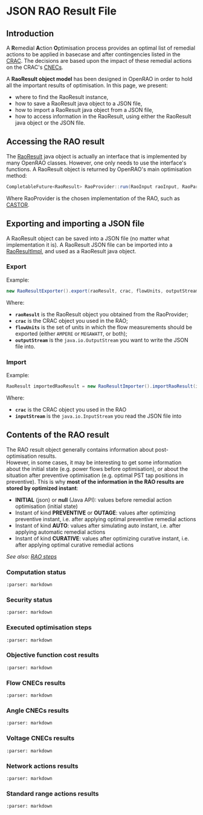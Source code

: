 # JSON RAO Result File

## Introduction

A **R**emedial **A**ction **O**ptimisation process provides an optimal list of remedial actions to be applied in basecase and after contingencies listed in the [CRAC](/input-data/crac/introduction.md). The decisions are based upon the impact of these remedial actions on the CRAC's [CNECs](/input-data/crac/introduction.md#cnec).

A **RaoResult object model** has been designed in OpenRAO in order to hold all the important results of optimisation.
In this page, we present:
- where to find the RaoResult instance,
- how to save a RaoResult java object to a JSON file,
- how to import a RaoResult java object from a JSON file,
- how to access information in the RaoResult, using either the RaoResult java object or the JSON file.

## Accessing the RAO result

The [RaoResult](https://github.com/powsybl/powsybl-open-rao/blob/main/data/rao-result/rao-result-api/src/main/java/com/powsybl/openrao/data/raoresultapi/RaoResult.java) java object is actually an interface that is implemented by many OpenRAO classes. However, one only needs to use the interface's functions.
A RaoResult object is returned by OpenRAO's main optimisation method:

~~~java
CompletableFuture<RaoResult> RaoProvider::run(RaoInput raoInput, RaoParameters parameters, Instant targetEndInstant)
~~~

Where RaoProvider is the chosen implementation of the RAO, such as [CASTOR](https://github.com/powsybl/powsybl-open-rao/blob/main/ra-optimisation/search-tree-rao/src/main/java/com/powsybl/openrao/searchtreerao/castor/algorithm/Castor.java).

## Exporting and importing a JSON file

A RaoResult object can be saved into a JSON file (no matter what implementation it is).
A RaoResult JSON file can be imported into a [RaoResultImpl](https://github.com/powsybl/powsybl-open-rao/blob/main/data/rao-result/rao-result-impl/src/main/java/com/powsybl/openrao/data/raoresultimpl/RaoResultImpl.java), and used as a RaoResult java object.

### Export

Example:

~~~java
new RaoResultExporter().export(raoResult, crac, flowUnits, outputStream);
~~~

Where:
- **`raoResult`** is the RaoResult object you obtained from the RaoProvider;
- **`crac`** is the CRAC object you used in the RAO;
- **`flowUnits`** is the set of units in which the flow measurements should be exported (either `AMPERE` or `MEGAWATT`, or both);
- **`outputStream`** is the `java.io.OutputStream` you want to write the JSON file into.

### Import

Example:

~~~java
RaoResult importedRaoResult = new RaoResultImporter().importRaoResult(inputStream, crac);
~~~

Where:
- **`crac`** is the CRAC object you used in the RAO
- **`inputStream`** is the `java.io.InputStream` you read the JSON file into

## Contents of the RAO result

The RAO result object generally contains information about post-optimisation results.  
However, in some cases, it may be interesting to get some information about the initial state (e.g. power flows before 
optimisation), or about the situation after preventive optimisation (e.g. optimal PST tap positions in preventive). 
This is why **most of the information in the RAO results are stored by optimized instant**:  
- **INITIAL** (json) or **null** (Java API): values before remedial action optimisation (initial state)
- Instant of kind **PREVENTIVE** or **OUTAGE**: values after optimizing preventive instant, i.e. after applying optimal preventive remedial actions
- Instant of kind **AUTO**: values after simulating auto instant, i.e. after applying automatic remedial actions
- Instant of kind **CURATIVE**: values after optimizing curative instant, i.e. after applying optimal curative remedial actions
  
_See also: [RAO steps](/castor/rao-steps.md)_

### Computation status

```{include} rao-result/computation-status.md
:parser: markdown
```

### Security status

```{include} rao-result/security-status.md
:parser: markdown
```

### Executed optimisation steps

```{include} rao-result/steps.md
:parser: markdown
```

### Objective function cost results

```{include} rao-result/obj-function.md
:parser: markdown
```

### Flow CNECs results

```{include} rao-result/flow-cnecs.md
:parser: markdown
```

### Angle CNECs results

```{include} rao-result/angle-cnecs.md
:parser: markdown
```

### Voltage CNECs results

```{include} rao-result/voltage-cnecs.md
:parser: markdown
```

### Network actions results

```{include} rao-result/network-actions.md
:parser: markdown
```

### Standard range actions results

```{include} rao-result/range-actions.md
:parser: markdown
```
